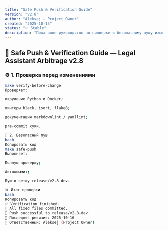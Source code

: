 ```yaml
---
title: "Safe Push & Verification Guide"
version: "v2.8"
author: "Aleksej — Project Owner"
created: "2025-10-15"
status: "✅ Stable"
description: "Пошаговое руководство по проверке и безопасному пушу изменений в Legal Assistant Arbitrage API"
---
```


## 🧩 Safe Push & Verification Guide — Legal Assistant Arbitrage v2.8

### ⚙️ 1. Проверка перед изменениями

```bash
make verify-before-change
Проверяет:

окружение Python и Docker;

линтеры black, isort, flake8;

документацию markdownlint / yamllint;

pre-commit хуки.

🚀 2. Безопасный пуш
bash
Копировать код
make safe-push
Выполняет:

Полную проверку;

Автокоммит;

Пуш в ветку release/v2.8-dev.

📊 Итог проверки
bash
Копировать код
✅ Verification finished.
💾 All fixed files committed.
🚀 Push successful to release/v2.8-dev.
📅 Последняя ревизия: 2025-10-16
👤 Ответственный: Aleksej (Project Owner)
